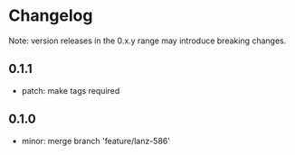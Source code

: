 # Changelog
Note: version releases in the 0.x.y range may introduce breaking changes.

## 0.1.1

- patch:  make tags required

## 0.1.0

- minor: merge branch 'feature/lanz-586'
